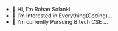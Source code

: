 - 👋 Hi, I’m Rohan Solanki
- 👀 I’m interested in Everything(Coding)...
- 🌱 I’m currently Pursuing B.tech CSE ...


<!---
rohansolanki619/rohansolanki619 is a ✨ special ✨ repository because its `README.md` (this file) appears on your GitHub profile.
You can click the Preview link to take a look at your changes.
--->
